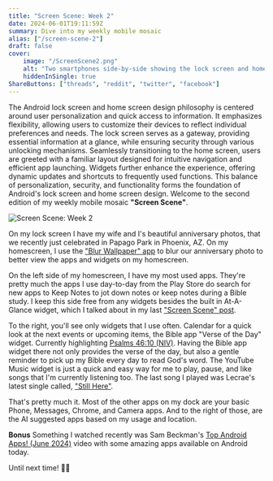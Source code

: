 ```yaml
---
title: "Screen Scene: Week 2"
date: 2024-06-01T19:11:59Z
summary: Dive into my weekly mobile mosaic
alias: ["/screen-scene-2"]
draft: false
cover:
    image: "/ScreenScene2.png"
    alt: "Two smartphones side-by-side showing the lock screen and home screen"
    hiddenInSingle: true
ShareButtons: ["threads", "reddit", "twitter", "facebook"]
---
```


The Android lock screen and home screen design philosophy is centered around user personalization and quick access to information. It emphasizes flexibility, allowing users to customize their devices to reflect individual preferences and needs. The lock screen serves as a gateway, providing essential information at a glance, while ensuring security through various unlocking mechanisms. Seamlessly transitioning to the home screen, users are greeted with a familiar layout designed for intuitive navigation and efficient app launching. Widgets further enhance the experience, offering dynamic updates and shortcuts to frequently used functions. This balance of personalization, security, and functionality forms the foundation of Android's lock screen and home screen design.
 Welcome to the second edition of my weekly mobile mosaic **"Screen Scene"**.

![Screen Scene: Week 2](/ScreenScene2.png "Lockscreen and Home Screen")

On my lock screen I have my wife and I's beautiful anniversary photos, that we recently just celebrated in Papago Park in Phoenix, AZ.
On my homescreen, I use the ["Blur Wallpaper" app](https://play.google.com/store/apps/details?id=dk.appdictive.blurwallpaper) to blur our anniversary photo to better view the apps and widgets on my homescreen. 

On the left side of my homescreen, I have my most used apps. They're pretty much the apps I use day-to-day from the Play Store do search for new apps to Keep Notes to jot down notes or keep notes during a Bible study. I keep this side free from any widgets besides the built in At-A-Glance widget, which I talked about in my last ["Screen Scene" post](https://www.michaelbtech.com/posts/screen-scene-1/). 

To the right, you'll see only widgets that I use often. Calendar for a quick look at the next events or upcoming items, the Bible app "Verse of the Day" widget. Currently highlighting [Psalms 46:10 (NIV)](https://www.bible.com/bible/111/PSA.46.10). Having the Bible app widget there not only provides the verse of the day, but also a gentle reminder to pick up my Bible every day to read God's word. The YouTube Music widget is just a quick and easy way for me to play, pause, and like songs that I'm currently listening too. The last song I played was Lecrae's latest single called, ["Still Here"](https://music.youtube.com/playlist?list=OLAK5uy_mM501nlprtu5-RDhqpIMwA7uX6JDLTcEg&si=tZGPAATV0I23YWLn). 

That's pretty much it. Most of the other apps on my dock are your basic Phone, Messages, Chrome, and Camera apps. And to the right of those, are the AI suggested apps based on my usage and location.

**Bonus** Something I watched recently was Sam Beckman's [Top Android Apps! (June 2024)](https://youtu.be/lQF72qtODZI?si=V-T_zNupUs02xgYE) video with some amazing apps available on Android today. 


Until next time! 👋🏾